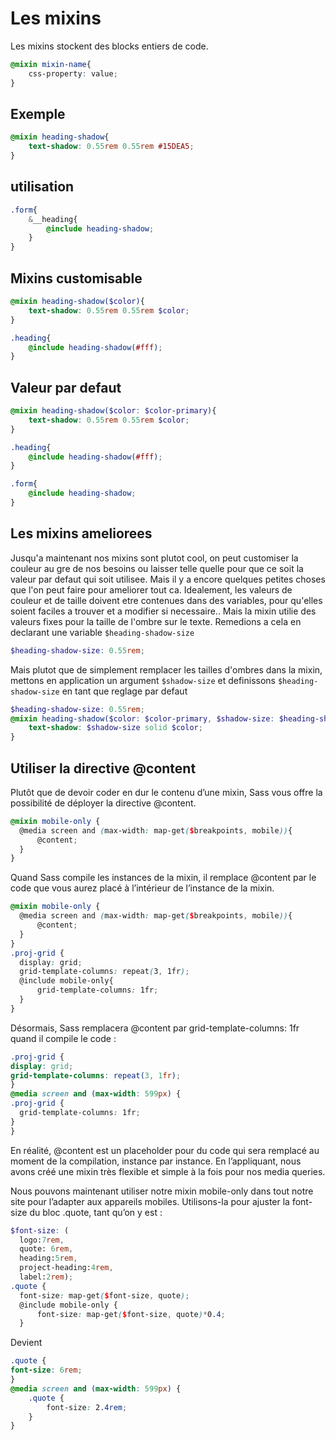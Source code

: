 # Les mixins

Les mixins stockent des blocks entiers de code.

```scss
@mixin mixin-name{
    css-property: value;
}
```

## Exemple

```scss
@mixin heading-shadow{
    text-shadow: 0.55rem 0.55rem #15DEA5;
}
```

## utilisation

```scss
.form{
    &__heading{
        @include heading-shadow;
    }
}
```

## Mixins customisable

```scss
@mixin heading-shadow($color){
    text-shadow: 0.55rem 0.55rem $color;
}

.heading{
    @include heading-shadow(#fff);
}
```

## Valeur par defaut

```scss
@mixin heading-shadow($color: $color-primary){
    text-shadow: 0.55rem 0.55rem $color;
}

.heading{
    @include heading-shadow(#fff);
}

.form{
    @include heading-shadow;
}
```

## Les mixins ameliorees

Jusqu'a maintenant nos mixins sont plutot cool, on peut customiser la couleur au gre de nos besoins ou laisser telle quelle pour que ce soit la valeur par defaut qui soit utilisee. Mais il y a encore quelques petites choses que l'on peut faire pour ameliorer tout ca. Idealement, les valeurs de couleur et de taille doivent etre contenues dans des variables, pour qu'elles soient faciles a trouver et a modifier si necessaire.. Mais la mixin utilie des valeurs fixes pour la taille de l'ombre sur le texte. Remedions a cela en declarant une variable `$heading-shadow-size`

```scss
$heading-shadow-size: 0.55rem;
```

Mais plutot que de simplement remplacer les tailles d'ombres dans la mixin, mettons en application un argument `$shadow-size` et definissons `$heading-shadow-size` en tant que reglage par defaut

```scss
$heading-shadow-size: 0.55rem;
@mixin heading-shadow($color: $color-primary, $shadow-size: $heading-shadow-size){
    text-shadow: $shadow-size solid $color;
}
```

## Utiliser la directive @content

Plutôt que de devoir coder en dur le contenu d’une mixin, Sass vous offre la possibilité de déployer la directive @content.  

```scss
@mixin mobile-only {
  @media screen and (max-width: map-get($breakpoints, mobile)){
      @content;
  }
}
```

Quand Sass compile les instances de la mixin, il remplace @content par le code que vous aurez placé à l’intérieur de l’instance de la mixin.

```scss
@mixin mobile-only {
  @media screen and (max-width: map-get($breakpoints, mobile)){
      @content;
  }
}
.proj-grid {
  display: grid;
  grid-template-columns: repeat(3, 1fr);
  @include mobile-only{
      grid-template-columns: 1fr;
  }
}
```

Désormais, Sass remplacera @content par grid-template-columns: 1fr quand il compile le code :

```scss
.proj-grid {
display: grid;
grid-template-columns: repeat(3, 1fr);
}
@media screen and (max-width: 599px) {
.proj-grid {
  grid-template-columns: 1fr;
}
}
```

En réalité, @content est un placeholder pour du code qui sera remplacé au moment de la compilation, instance par instance. En l’appliquant, nous avons créé une mixin très flexible et simple à la fois pour nos media queries.

Nous pouvons maintenant utiliser notre mixin mobile-only dans tout notre site pour l’adapter aux appareils mobiles. Utilisons-la pour ajuster la font-size du bloc .quote, tant qu’on y est :

```scss
$font-size: (
  logo:7rem, 
  quote: 6rem,
  heading:5rem, 
  project-heading:4rem, 
  label:2rem);
.quote {
  font-size: map-get($font-size, quote);
  @include mobile-only {
      font-size: map-get($font-size, quote)*0.4;
  }
```

Devient

```scss
.quote {
font-size: 6rem;
}
@media screen and (max-width: 599px) {
    .quote {
        font-size: 2.4rem;
    }
}
```

